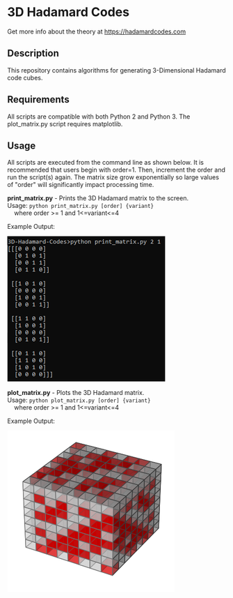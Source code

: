 # 3D Hadamard Codes
Get more info about the theory at https://hadamardcodes.com

## Description
This repository contains algorithms for generating 3-Dimensional
Hadamard code cubes.

## Requirements
All scripts are compatible with both Python 2 and Python 3.
The plot_matrix.py script requires matplotlib.

## Usage
All scripts are executed from the command line as shown below.
It is recommended that users begin with order=1.
Then, increment the order and run the script(s) again.
The matrix size grow exponentially so large values of "order" will significantly impact processing time.

**print_matrix.py** - Prints the 3D Hadamard matrix to the screen.  
Usage: `python print_matrix.py [order] {variant}`  
&nbsp;&nbsp;&nbsp;&nbsp;where order >= 1 and 1<=variant<=4

Example Output:

![Printout of Second Order Hadamard Cube](Hadamard_Cube_Order2.png?raw=true "Printout of Second Order Hadamard Cube")


**plot_matrix.py** - Plots the 3D Hadamard matrix.  
Usage: `python plot_matrix.py [order] {variant}`  
&nbsp;&nbsp;&nbsp;&nbsp;where order >= 1 and 1<=variant<=4

Example Output:

![Plot of Third Order Hadamard Cube](Hadamard_Cube_Order3.png?raw=true "Plot of Third Order Hadamard Cube")



